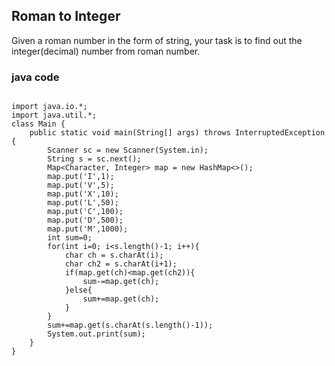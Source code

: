 ## Roman to Integer

Given a roman number in the form of string, your task is to find out the integer(decimal) number from roman number.

### java code
```

import java.io.*;
import java.util.*;
class Main {
    public static void main(String[] args) throws InterruptedException {
        Scanner sc = new Scanner(System.in);
        String s = sc.next();
        Map<Character, Integer> map = new HashMap<>();
        map.put('I',1);
        map.put('V',5);
        map.put('X',10);
        map.put('L',50);
        map.put('C',100);
        map.put('D',500);
        map.put('M',1000);
        int sum=0;
        for(int i=0; i<s.length()-1; i++){
            char ch = s.charAt(i);
            char ch2 = s.charAt(i+1);
            if(map.get(ch)<map.get(ch2)){
                sum-=map.get(ch);
            }else{
                sum+=map.get(ch);
            }
        }
        sum+=map.get(s.charAt(s.length()-1));
        System.out.print(sum);
    }
}
